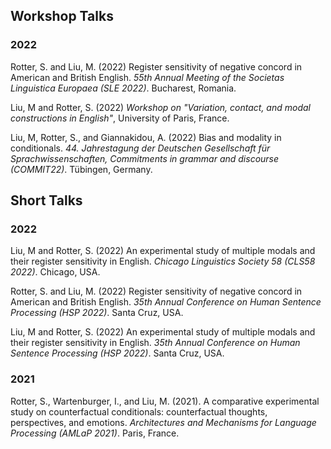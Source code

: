 
## Workshop Talks

### 2022

Rotter, S. and Liu, M. (2022) Register sensitivity of negative concord in American and British English. *55th Annual Meeting of the Societas Linguistica Europaea (SLE 2022)*. Bucharest, Romania.

Liu, M and Rotter, S. (2022) *Workshop on "Variation, contact, and modal constructions in English"*, University of Paris, France.

Liu, M, Rotter, S., and Giannakidou, A. (2022) Bias and modality in conditionals. *44. Jahrestagung der Deutschen Gesellschaft für Sprachwissenschaften, Commitments in grammar and discourse (COMMIT22)*. Tübingen, Germany.


## Short Talks

### 2022

Liu, M and Rotter, S. (2022) An experimental study of multiple modals and their register sensitivity in English. *Chicago Linguistics Society 58 (CLS58 2022)*. Chicago, USA.

Rotter, S. and Liu, M. (2022) Register sensitivity of negative concord in American and British English. *35th Annual Conference on Human Sentence Processing (HSP 2022)*. Santa Cruz, USA.

Liu, M and Rotter, S. (2022) An experimental study of multiple modals and their register sensitivity in English. *35th Annual Conference on Human Sentence Processing (HSP 2022)*. Santa Cruz, USA.


### 2021
Rotter, S., Wartenburger, I., and Liu, M. (2021). A comparative experimental study on counterfactual conditionals: counterfactual thoughts, perspectives, and emotions. *Architectures and Mechanisms for Language Processing (AMLaP 2021)*. Paris, France.

